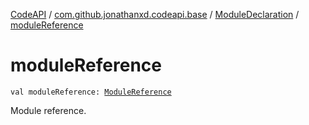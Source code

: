 [CodeAPI](../../index.md) / [com.github.jonathanxd.codeapi.base](../index.md) / [ModuleDeclaration](index.md) / [moduleReference](.)

# moduleReference

`val moduleReference: `[`ModuleReference`](../-module-reference/index.md)

Module reference.

